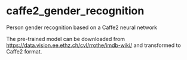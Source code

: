 # caffe2_gender_recognition
Person gender recognition based on a Caffe2 neural network

The pre-trained model can be downloaded from https://data.vision.ee.ethz.ch/cvl/rrothe/imdb-wiki/ and transformed to Caffe2 format.

